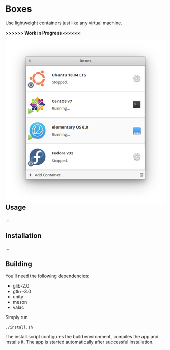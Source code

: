 # Boxes

Use lightweight containers just like any virtual machine.

**>>>>>> Work in Progress <<<<<<**

<img src="data/screenshots/App.png?raw=true" width="512" align="right" />

## Usage

...

## Installation

...

## Building

You'll need the following dependencies:
* glib-2.0
* gtk+-3.0
* unity
* meson
* valac

Simply run

```
./install.sh
```

The install script configures the build environment, compiles the app and installs it.
The app is started automatically after successful installation.

